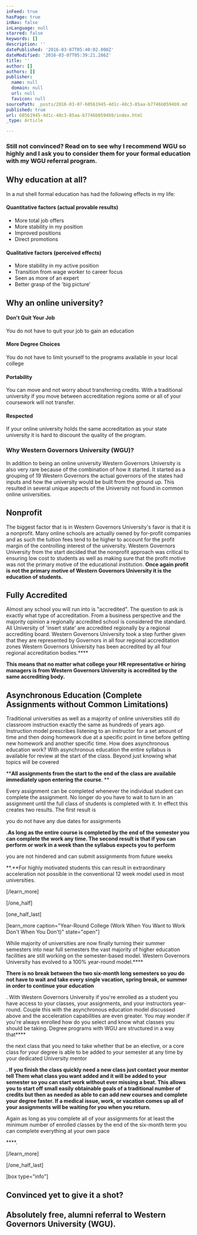 ```yaml
---
inFeed: true
hasPage: true
inNav: false
inLanguage: null
starred: false
keywords: []
description: ''
datePublished: '2016-03-07T05:40:02.008Z'
dateModified: '2016-03-07T05:39:21.286Z'
title: ''
author: []
authors: []
publisher:
  name: null
  domain: null
  url: null
  favicon: null
sourcePath: _posts/2016-03-07-60561945-4d1c-48c3-85aa-b7746b0594b9.md
published: true
url: 60561945-4d1c-48c3-85aa-b7746b0594b9/index.html
_type: Article

---
```

### **Still not convinced? Read on to see why I recommend WGU so highly and I ask you to consider them for your formal education with my WGU referral program.**

## Why education at all?

In a nut shell formal education has had the following effects in my life:

#### Quantitative factors (actual provable results)

* More total job offers
* More stability in my position
* Improved positions
* Direct promotions

#### Qualitative factors (perceived effects)

* More stability in my active position
* Transition from wage worker to career focus
* Seen as more of an expert
* Better grasp of the 'big picture'

## Why an online university?

#### Don't Quit Your Job

You do not have to quit your job to gain an education

#### More Degree Choices

You do not have to limit yourself to the programs available in your local college

#### Portability

You can move and not worry about transferring credits. With a traditional university if you move between accreditation regions some or all of your coursework will not transfer.

#### Respected

If your online university holds the same accreditation as your state university it is hard to discount the quality of the program.

### **Why Western Governors University (WGU)?**

In addition to being an online university Western Governors University is also very rare because of the combination of how it started. It started as a grouping of 19 Western Governors the actual governors of the states had inputs and how the university would be built from the ground up. This resulted in several unique aspects of the University not found in common online universities.

## Nonprofit

The biggest factor that is in Western Governors University's favor is that it is a nonprofit. Many online schools are actually owned by for-profit companies and as such the tuition fees tend to be higher to account for the profit margin of the controlling interest of the university. Western Governors University from the start decided that the nonprofit approach was critical to ensuring low cost to students as well as making sure that the profit motive was not the primary motive of the educational institution. **Once again profit is not the primary motive of Western Governors University it is the education of students.**

## Fully Accredited

Almost any school you will run into is "accredited". The question to ask is exactly what type of accreditation. From a business perspective and the majority opinion a regionally accredited school is considered the standard. All University of 'insert state' are accredited regionally by a regional accrediting board. Western Governors University took a step further given that they are represented by Governors in all four regional accreditation zones Western Governors University has been accredited by all four regional accreditation bodies.****

**This means that no matter what college your HR representative or hiring managers is from Western Governors University is accredited by the same accrediting body.**

## Asynchronous Education (Complete Assignments without Common Limitations)

Traditional universities as well as a majority of online universities still do classroom instruction exactly the same as hundreds of years ago. Instruction model prescribes listening to an instructor for a set amount of time and then doing homework due at a specific point in time before getting new homework and another specific time. How does asynchronous education work? With asynchronous education the entire syllabus is available for review at the start of the class. Beyond just knowing what topics will be covered 

******All assignments from the start to the end of the class are available immediately upon entering the course****. **

Every assignment can be completed whenever the individual student can complete the assignment. No longer do you have to wait to turn in an assignment until the full class of students is completed with it. In effect this creates two results. The first result is

you do not have any due dates for assignments

**.**As long as the entire course is completed by the end of the semester you can complete the work any time. The second result is that if you can perform or work in a week than the syllabus expects you to perform****

you are not hindered and can submit assignments from future weeks

**.**For highly motivated students this can result in extraordinary acceleration not possible in the conventional 12 week model used in most universities.

\[/learn\_more\]

\[/one\_half\]

\[one\_half\_last\]

\[learn\_more caption="Year-Round College (Work When You Want to Work Don't When You Don't)" state="open"\]

While majority of universities are now finally turning their summer semesters into near full semesters the vast majority of higher education facilities are still working on the semester-based model. Western Governors University has evolved to a 100% year-round model.****

**There is no break between the two six-month long semesters so you do not have to wait and take every single vacation, spring break, or summer in order to continue your education**

. With Western Governors University if you're enrolled as a student you have access to your classes, your assignments, and your instructors year-round. Couple this with the asynchronous education model discussed above and the acceleration capabilities are even greater. You may wonder if you're always enrolled how do you select and know what classes you should be taking. Degree programs with WGU are structured in a way that****

the next class that you need to take whether that be an elective, or a core class for your degree is able to be added to your semester at any time by your dedicated University mentor

****. If you finish the class quickly need a new class just contact your mentor tell Them what class you want added and it will be added to your semester so you can start work without ever missing a beat. This allows you to start off small easily obtainable goals of a traditional number of credits but then as needed as able to can add new courses and complete your degree faster. If a medical issue, work, or vacation comes up all of your assignments will be waiting for you when you return.****

Again as long as you complete all of your assignments for at least the minimum number of enrolled classes by the end of the six-month term you can complete everything at your own pace

****.

\[/learn\_more\]

\[/one\_half\_last\]

\[box type="info"\]

## **Convinced yet to give it a shot?**

## **Absolutely free, alumni referral to Western Governors University (WGU).**